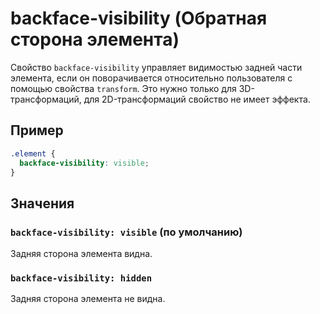 # backface-visibility (Обратная сторона элемента)

Свойство `backface-visibility` управляет видимостью задней части элемента, если он поворачивается относительно пользователя с помощью свойства `transform`. Это нужно только для 3D-трансформаций, для 2D-трансформаций свойство не имеет эффекта.

## Пример

```css
.element {
  backface-visibility: visible;
}
```

## Значения

### `backface-visibility: visible` (по умолчанию)

Задняя сторона элемента видна.

### `backface-visibility: hidden`

Задняя сторона элемента не видна.
